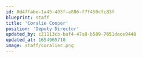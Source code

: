 ```yaml
---
id: 8d47fabe-1a45-405f-a886-f7f450cfc83f
blueprint: staff
title: 'Coralie Cooper'
position: 'Deputy Director'
updated_by: c21113cb-baf4-47a8-b589-7651dece9448
updated_at: 1654965710
image: staff/coraliec.png
---
```

